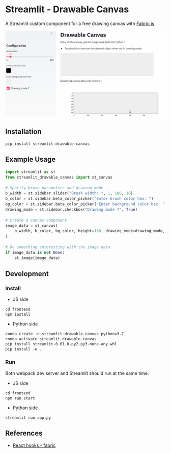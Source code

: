 # Streamlit - Drawable Canvas

A Streamlit custom component for a free drawing canvas with [Fabric.js](http://fabricjs.com/).

![](./img/demo.gif)

## Installation

```shell script
pip install streamlit-drawable-canvas
```

## Example Usage

```python
import streamlit as st
from streamlit_drawable_canvas import st_canvas

# Specify brush parameters and drawing mode
b_width = st.sidebar.slider("Brush width: ", 1, 100, 10)
b_color = st.sidebar.beta_color_picker("Enter brush color hex: ")
bg_color = st.sidebar.beta_color_picker("Enter background color hex: ", "#eee")
drawing_mode = st.sidebar.checkbox("Drawing mode ?", True)

# Create a canvas component
image_data = st_canvas(
    b_width, b_color, bg_color, height=150, drawing_mode=drawing_mode, key="canvas"
)

# Do something interesting with the image data
if image_data is not None:
    st.image(image_data)
```

## Development 

### Install

* JS side

```shell script
cd frontend
npm install
```

* Python side 

```shell script
conda create -n streamlit-drawable-canvas python=3.7
conda activate streamlit-drawable-canvas
pip install streamlit-0.61.0-py2.py3-none-any.whl
pip install -e .
```

### Run

Both webpack dev server and Streamlit should run at the same time.

* JS side

```shell script
cd frontend
npm run start
```

* Python side

```shell script
streamlit run app.py
```

## References 

* [React hooks - fabric](https://github.com/fabricjs/fabric.js/issues/5951#issuecomment-563427231)